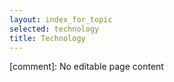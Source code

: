 ```yaml
---
layout: index_for_topic
selected: technology
title: Technology
---
```


[comment]: No editable page content